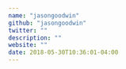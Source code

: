 ```yaml
---
name: "jasongoodwin"
github: "jasongoodwin"
twitter: ""
description: ""
website: ""
date: 2018-05-30T10:36:01-04:00
---
```

